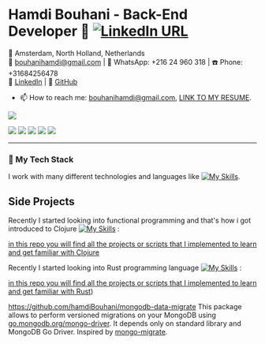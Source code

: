 # Hamdi Bouhani - Back-End Developer 👋 [![LinkedIn URL](https://img.shields.io/static/v1?color=red&label=linkedin&logo=linkedin&logoColor=white&style=for-the-badge&message=Connect)](https://www.linkedin.com/in/hamdi-bouhani-26752a140/)

📍 Amsterdam, North Holland, Netherlands  
📧 bouhanihamdi@gmail.com | 📱 WhatsApp: +216 24 960 318 | ☎️ Phone: +31684256478  
🔗 [LinkedIn](https://www.linkedin.com/in/hamdi-bouhani-26752a140/) | 🐙 [GitHub](https://github.com/hamdiBouhani)

- 📫 How to reach me: bouhanihamdi@gmail.com, [LINK TO MY RESUME](https://docs.google.com/document/d/e/2PACX-1vQcTHDBUhmKC-k9wVHmR6iyS-5g16MExzJjeX8PNsM68TE-wpo5qGodYJnGZVrX82IUdJ7Q1fMxqwAU/pub).

![](https://komarev.com/ghpvc/?username=hamdiBouhani&color=blue)

![](http://github-profile-summary-cards.vercel.app/api/cards/profile-details?username=hamdiBouhani&theme=default)
![](http://github-profile-summary-cards.vercel.app/api/cards/most-commit-language?username=hamdiBouhani&theme=default&exclude=html)
![](http://github-profile-summary-cards.vercel.app/api/cards/repos-per-language?username=hamdiBouhani&theme=default&exclude=html)
![](http://github-profile-summary-cards.vercel.app/api/cards/stats?username=hamdiBouhani&theme=default)
![](http://github-profile-summary-cards.vercel.app/api/cards/productive-time?username=hamdiBouhani&theme=default&utcOffset=8)

<hr/>

### 🥞 My Tech Stack

I work with many different technologies and languages like [![My Skills](https://skillicons.dev/icons?i=go,java,clojure,spring,git,github,postgres,mongodb,docker,kubernetes,md,vscode)](https://skillicons.dev).


## Side Projects

Recently I started looking into functional programming and that's how i got introduced to Clojure [![My Skills](https://skillicons.dev/icons?i=clojure)](https://skillicons.dev) :

[in this repo you will find all the projects or scripts that I implemented to learn and get familiar with Clojure](https://github.com/hamdiBouhani/clojure-workspace) 


Recently I started looking into Rust programming language [![My Skills](https://skillicons.dev/icons?i=rust)](https://skillicons.dev) :

[in this repo you will find all the projects or scripts that I implemented to learn and get familiar with Rust](https://github.com/hamdiBouhani/rust-playground-project)) 


 https://github.com/hamdiBouhani/mongodb-data-migrate
 This package allows to perform versioned migrations on your MongoDB using [go.mongodb.org/mongo-driver](https://github.com/mongodb/mongo-go-driver).
It depends only on standard library and MongoDB Go Driver.
Inspired by [mongo-migrate](https://github.com/eminetto/mongo-migrate).
